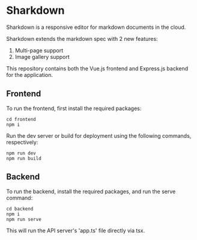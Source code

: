 # Sharkdown

Sharkdown is a responsive editor for markdown documents in the cloud.

Sharkdown extends the markdown spec with 2 new features:

1. Multi-page support
2. Image gallery support

This repository contains both the Vue.js frontend and Express.js backend for the application.

## Frontend
To run the frontend, first install the required packages:
```
cd frontend
npm i
```
Run the dev server or build for deployment using the following commands, respectively:
```
npm run dev
npm run build
```

## Backend
To run the backend, install the required packages, and run the serve command:
```
cd backend
npm i
npm run serve
```
This will run the API server's 'app.ts' file directly via tsx.
